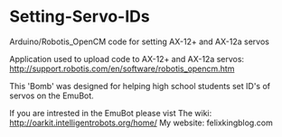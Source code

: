 # Setting-Servo-IDs
Arduino/Robotis_OpenCM code for setting AX-12+ and AX-12a servos

Application used to upload code to AX-12+ and AX-12a servos:
http://support.robotis.com/en/software/robotis_opencm.htm

This 'Bomb' was designed for helping high school students set ID's of servos on the EmuBot.


If you are intrested in the EmuBot please vist
The wiki: http://oarkit.intelligentrobots.org/home/
My website: felixkingblog.com 
